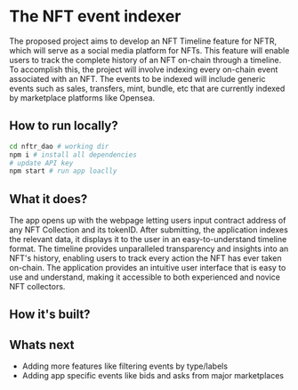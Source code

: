 # The NFT event indexer

The proposed project aims to develop an NFT Timeline feature for NFTR, which will serve as a social media platform for NFTs. This feature will enable users to track the complete history of an NFT on-chain through a timeline. To accomplish this, the project will involve indexing every on-chain event associated with an NFT. The events to be indexed will include generic events such as sales, transfers, mint, bundle, etc that are currently indexed by marketplace platforms like Opensea.

## How to run locally?

```bash
cd nftr_dao # working dir
npm i # install all dependencies
# update API key
npm start # run app loaclly

```
## What it does?

The app opens up with the webpage letting users input contract address of any NFT Collection and its tokenID.
After submitting, the application indexes the relevant data, it displays it to the user in an easy-to-understand timeline format. The timeline provides unparalleled transparency and insights into an NFT's history, enabling users to track every action the NFT has ever taken on-chain. The application provides an intuitive user interface that is easy to use and understand, making it accessible to both experienced and novice NFT collectors.

## How it's built?


## Whats next

- Adding more features like filtering events by type/labels
- Adding app specific events like bids and asks from major marketplaces
